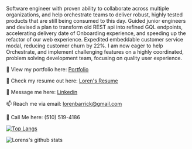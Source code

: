 Software engineer with proven ability to collaborate across multiple organizations, and help orchestrate teams to deliver robust, highly tested products that are still being consumed to this day. Guided junior engineers and devised a plan to transform old REST api into refined GQL endpoints, accelerating delivery date of Onboarding experience, and speeding up the refactor of our web experience. Expedited embeddable customer service modal, reducing customer churn by 22%. I am now eager to help Orchestrate, and implement challenging features on a highly coordinated, problem solving development team, focusing on quality user experience.

👀 View my portfolio here: [Portfolio](https://visylvius.github.io/portfolio-site/)

📝 Check my resume out here: [Loren's Resume](https://docs.google.com/document/d/1sXGXIeHfpuJxBeTjZtL5KuLomfyg5fyWHmoXEV8JfWc/edit?usp=sharing)

💬 Message me here: [Linkedin](https://www.linkedin.com/in/lorenbarrick/)

📫 Reach me via email: [lorenbarrick@gmail.com](mailto:lorenbarrick@gmail.com)

📲 Call Me here: ‪(510) 519-4186‬

[![Top Langs](https://github-readme-stats.vercel.app/api/top-langs/?username=visylvius&layout=compact)](https://github.com/visylvius/github-readme-stats)

![Lorens's github stats](https://github-readme-stats.vercel.app/api?username=visylvius&show_icons=true&theme=dark)
<!--
**Visylvius/Visylvius** is a ✨ _special_ ✨ repository because its `README.md` (this file) appears on your GitHub profile.

Here are some ideas to get you started:

- 🔭 I’m currently working on ...
- 🌱 I’m currently learning ...
- 👯 I’m looking to collaborate on ...
- 🤔 I’m looking for help with ...
- 💬 Ask me about ...
- 📫 How to reach me: ...
- 😄 Pronouns: ...
- ⚡ Fun fact: ...
-->
